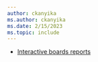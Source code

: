 ```yaml
---
author: ckanyika
ms.author: ckanyika
ms.date: 2/15/2023
ms.topic: include
---
```


- [Interactive boards reports](#interactive-boards-reports)
